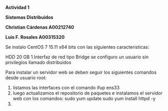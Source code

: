 **Actividad 1**

**Sistemas Distribuidos**

**Christian Cárdenas A00212740**

**Luis F. Rosales A00315320**

Se instalo CentOS 7 15.11 x64 bits con las siguientes caracteristicas:

HDD 20 GB
1.Interfaz de red tipo Bridge
se configuro un usuario sin privilegios llamado distribuidos 

Para instalar un servidor web se deben seguir los siguientes comandos desde usuario root:


1. listamos las interfaces con el comando
	ifup ens33
2. luego actualizamos el repositorio de paquetes e instalamos el servidor web con los comandos:
	sudo yum update
	sudo yum install httpd -y 
3. 
